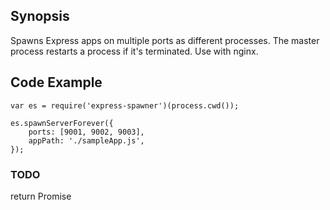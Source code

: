 ## Synopsis

Spawns Express apps on multiple ports as different processes.
The master process restarts a process if it's terminated.
Use with nginx.

## Code Example

```
var es = require('express-spawner')(process.cwd());

es.spawnServerForever({
    ports: [9001, 9002, 9003],
    appPath: './sampleApp.js',
});

```

### TODO
return Promise